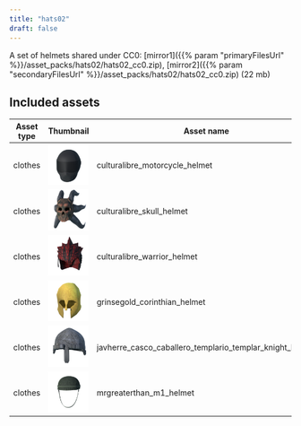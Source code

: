 ```yaml
---
title: "hats02"
draft: false
---
```


A set of helmets shared under CC0: [mirror1]({{% param "primaryFilesUrl" %}}/asset_packs/hats02/hats02_cc0.zip), [mirror2]({{% param "secondaryFilesUrl" %}}/asset_packs/hats02/hats02_cc0.zip) (22 mb)


## Included assets

| Asset type | Thumbnail | Asset name | Author | Source | License |
| ---------- | --------- | ---------- | ------ | ------ | ------- |
| clothes | ![culturalibre_motorcycle_helmet.png](culturalibre_motorcycle_helmet.png) | culturalibre_motorcycle_helmet | culturalibre | [asset repo](http://www.makehumancommunity.org/node/2025) | CC0 |
| clothes | ![culturalibre_skull_helmet.png](culturalibre_skull_helmet.png) | culturalibre_skull_helmet | culturalibre | [asset repo](http://www.makehumancommunity.org/node/2349) | CC0 |
| clothes | ![culturalibre_warrior_helmet.png](culturalibre_warrior_helmet.png) | culturalibre_warrior_helmet | culturalibre | [asset repo](http://www.makehumancommunity.org/node/2351) | CC0 |
| clothes | ![grinsegold_corinthian_helmet.png](grinsegold_corinthian_helmet.png) | grinsegold_corinthian_helmet | grinsegold | [asset repo](http://www.makehumancommunity.org/node/667) | CC0 |
| clothes | ![javherre_casco_caballero_templario_templar_knight_helmet.png](javherre_casco_caballero_templario_templar_knight_helmet.png) | javherre_casco_caballero_templario_templar_knight_helmet | javherre | [asset repo](http://www.makehumancommunity.org/node/2014) | CC0 |
| clothes | ![mrgreaterthan_m1_helmet.png](mrgreaterthan_m1_helmet.png) | mrgreaterthan_m1_helmet | MrGreaterThan | [asset repo](http://www.makehumancommunity.org/node/2697) | CC0 |

